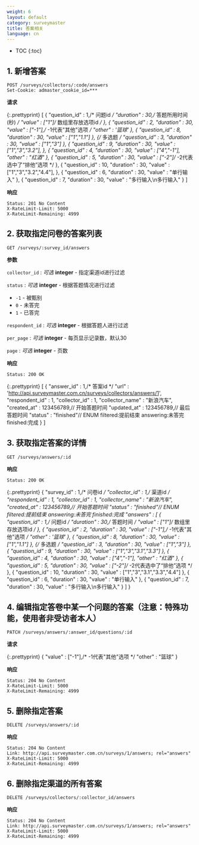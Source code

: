 ```yaml
---
weight: 6
layout: default
category: surveymaster
title: 答案相关
language: cn
---
```


* TOC
{:toc}


## 1. 新增答案
	POST /surveys/collectors/:code/answers
	Set-Cookie: admaster_cookie_id=***

**请求**

{:.prettyprint}
    [
	    {
		    "question_id" : 1,/* 问题id */
		    "duration" : 30,/* 答题所用时间(秒) */
		    "value" : ["1"]/* 数组里存放选项id */
	    },
	    {
		    "question_id" : 2,
		    "duration" : 30,
		    "value" : ["-1"],/* -1代表"其他"选项 */
		    "other" : '篮球'
	    },
	    {
		    "question_id" : 8,
		    "duration" : 30,
		    "value" : ["1","1.1"]
	    },
	    {/* 多选题 */
		    "question_id" : 3,
		    "duration" : 30,
		    "value" : ["1","3"]
	    },
	    {
		    "question_id" : 9,
		    "duration" : 30,
		    "value" : ["1","3","3.2"],
	    },
	    {
		    "question_id" : 4,
		    "duration" : 30,
		    "value" : ["4","-1"],
		    "other" : "红酒"
	    },
	    {
		    "question_id" : 5,
		    "duration" : 30,
		    "value" : ["-2"]/* -2代表选中了“排他”选项 */
	    },
	    {
		    "question_id" : 10,
		    "duration" : 30,
		    "value" : ["1","3","3.2","4.4"],
	    },
	    {
		    "question_id" : 6,
		    "duration" : 30,
		    "value" : "单行输入"
	    },
	    {
		    "question_id" : 7,
		    "duration" : 30,
		    "value" : "多行输入\n多行输入"
	    }
    ]

**响应**

    Status: 201 No Content
    X-RateLimit-Limit: 5000
    X-RateLimit-Remaining: 4999


## 2. 获取指定问卷的答案列表
	GET /surveys/:survey_id/answers

**参数**

`collector_id`
: _可选_ **integer** - 指定渠道id进行过滤

`status`
: _可选_ **integer** - 根据答题情况进行过滤

  * `-1` - 被甄别
  * `0` - 未答完
  * `1` - 已答完

`respondent_id`
: _可选_ **integer** - 根据答题人进行过滤

`per_page`
: _可选_ **integer** - 每页显示记录数，默认30

`page`
: _可选_ **integer** - 页数

**响应**

    Status: 200 OK

{:.prettyprint}
    [
	    {
		    "answer_id" : 1,/* 答案id */
		    "url" : 'http://api.surveymaster.com.cn/surveys/collectors/answers/1',
		    "respondent_id" : 1,
		    "collector_id" : 1,
		    "collector_name" : "新浪汽车",
		    "created_at" : 123456789,// 开始答题时间
		    "updated_at" : 123456789,// 最后答题时间
		    "status" : "finished"// ENUM filtered:提前结束 answering:未答完 finished:完成
	    }
    ]


## 3. 获取指定答案的详情
	GET /surveys/answers/:id

**响应**

    Status: 200 OK

{:.prettyprint}
    {
	    "survey_id" : 1,/* 问卷id */
	    "collector_id" : 1,/* 渠道id */
	    "respondent_id" : 1,
	    "collector_id" : 1,
	    "collector_name" : "新浪汽车",
	    "created_at" : 123456789,// 开始答题时间
	    "status" : "finished"// ENUM filtered:提前结束 answering:未答完 finished:完成
	    "answers" : [
		    {
			    "question_id" : 1,/* 问题id */
			    "duration" : 30,/* 答题时间 */
			    "value" : ["1"]/* 数组里存放选项id */
		    },
		    {
			    "question_id" : 2,
			    "duration" : 30,
			    "value" : ["-1"],/* -1代表"其他"选项 */
			    "other" : '篮球'
		    },
		    {
			    "question_id" : 8,
			    "duration" : 30,
			    "value" : ["1","1.1"]
		    },
		    {/* 多选题 */
			    "question_id" : 3,
			    "duration" : 30,
			    "value" : ["1","3"]
		    },
		    {
			    "question_id" : 9,
			    "duration" : 30,
			    "value" : ["1","3","3.1","3.3"]
		    },
		    {
			    "question_id" : 4,
			    "duration" : 30,
			    "value" : ["4","-1"],
			    "other" : "红酒"
		    },
		    {
			    "question_id" : 5,
			    "duration" : 30,
			    "value" : ["-2"]/* -2代表选中了“排他”选项 */
		    },
		    {
			    "question_id" : 10,
			    "duration" : 30,
			    "value" : ["1","3","3.1","3.3","4.4"]
		    },
		    {
			    "question_id" : 6,
			    "duration" : 30,
			    "value" : "单行输入"
		    },
		    {
			    "question_id" : 7,
			    "duration" : 30,
			    "value" : "多行输入\n多行输入"
		    }
	    ]
    }


## 4. 编辑指定答卷中某一个问题的答案（注意：特殊功能，使用者非受访者本人）
	PATCH /surveys/answers/:answer_id/questions/:id

**请求**

{:.prettyprint}
    {
	    "value" : ["-1"],/* -1代表"其他"选项 */
	    "other" : "篮球"
    }


**响应**

    Status: 204 No Content
    X-RateLimit-Limit: 5000
    X-RateLimit-Remaining: 4999


## 5. 删除指定答案
	DELETE /surveys/answers/:id

**响应**

    Status: 204 No Content
    Link: http://api.surveymaster.com.cn/surveys/1/answers; rel="answers"
    X-RateLimit-Limit: 5000
    X-RateLimit-Remaining: 4999



## 6. 删除指定渠道的所有答案
	DELETE /surveys/collectors/:collector_id/answers

**响应**

    Status: 204 No Content
    Link: http://api.surveymaster.com.cn/surveys/1/answers; rel="answers"
    X-RateLimit-Limit: 5000
    X-RateLimit-Remaining: 4999
